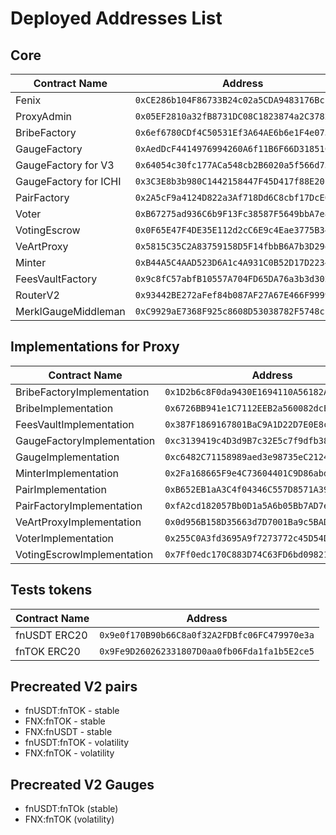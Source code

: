 # Deployed Addresses List

## Core

| Contract Name         | Address                                  |
|-----------------------|------------------------------------------|
| Fenix                 | `0xCE286b104F86733B24c02a5CDA9483176BcE02d6` |
| ProxyAdmin            | `0x05EF2810a32fB8731DC08C1823874a2C3782C141` |
| BribeFactory          | `0x6ef6780CDf4C50531Ef3A64AE6b6e1F4e07312bF` |
| GaugeFactory          | `0xAedDcF4414976994260A6f11B6F66D31851C806B` |
| GaugeFactory for V3   | `0x64054c30fc177ACa548cb2B6020a5f566d739027` |
| GaugeFactory for ICHI | `0x3C3E8b3b980C1442158447F45D417f88E201716D` |
| PairFactory           | `0x2A5cF9a4124D822a3Af718Dd6C8cbf17DcE06487` |
| Voter                 | `0xB67275ad936C6b9F13Fc38587F5649bbA7e80c96` |
| VotingEscrow          | `0x0F65E47F4DE35E112d2cC6E9c4Eae3775B343183` |
| VeArtProxy            | `0x5815C35C2A83759158D5F14fbbB6A7b3D29e73B2` |
| Minter                | `0xB44A5C4AAD523D6A1c4A931C0B52D17D22340F89` |
| FeesVaultFactory      | `0x9c8fC57abfB10557A704FD65DA76a3b3d3022DF2` |
| RouterV2              | `0x93442BE272aFef84b087AF27A67E466F9999bbE0` |
| MerklGaugeMiddleman   | `0xC9929aE7368F925c8608D53038782F5748c1422e` |


## Implementations for Proxy

| Contract Name                 | Address                                  |
|-------------------------------|------------------------------------------|
| BribeFactoryImplementation    | `0x1D2b6c8F0da9430E1694110A56182AeAcB5c154A` |
| BribeImplementation           | `0x6726BB941e1C7112EEB2a560082dcE221eE3cF79` |
| FeesVaultImplementation       | `0x387F1869167801BaC9A1D22D7E0E8c9140aB8467` |
| GaugeFactoryImplementation    | `0xc3139419c4D3d9B7c32E5c7f9dfb381E1aCec487` |
| GaugeImplementation           | `0xc6482C71158989aed3e98735eC2124d216542Ed6` |
| MinterImplementation          | `0x2Fa168665F9e4C73604401C9D86abd6C8d09895E` |
| PairImplementation            | `0xB652EB1aA3C4f04346C557D8571A397521688681` |
| PairFactoryImplementation     | `0xfA2cd182057Bb0D1a5A6b05Bb7AD7e2CeBd83267` |
| VeArtProxyImplementation      | `0x0d956B158D35663d7D7001Ba9c5BAD2cC199683b` |
| VoterImplementation           | `0x255C0A3fd3695A9f7273772c45D54DcfD840810C` |
| VotingEscrowImplementation    | `0x7Ff0edc170C883D74C63FD6bd09821819d56d100` |


## Tests tokens
| Contract Name | Address |
|---------------|---------|
| fnUSDT ERC20 | `0x9e0f170B90b66C8a0f32A2FDBfc06FC479970e3a` |
| fnTOK ERC20 | `0x9Fe9D260262331807D0aa0fb06Fda1fa1b5E2ce5` |


## Precreated V2 pairs
- fnUSDT:fnTOK - stable
- FNX:fnTOK - stable
- FNX:fnUSDT - stable
- fnUSDT:fnTOK - volatility
- FNX:fnTOK - volatility

## Precreated V2 Gauges
- fnUSDT:fnTOk (stable)
- FNX:fnTOK (volatility)
  